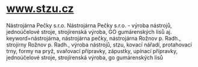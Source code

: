 www.stzu.cz
===================
Nástrojárna Pečky s.r.o.
Nástrojárna Pečky s.r.o. - výroba nástrojů, jednoúčelové stroje, strojírenská výroba, GO gumárenských lisů aj.
keyword=nástrojárna, nástrojárna pečky, nástrojárna Rožnov p. Radh., strojírny Rožnov p. Radh., výroba nástrojů, stzu, kovací nářadí, protahovací trny, formy na pryž, svařovací přípravky, zápustky, upínací přípravky, jednoúčelové stroje, strojírenská výroba, go gumárenských lisů

